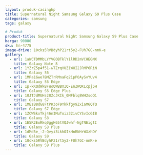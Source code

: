 ```yaml
---
layout: produk-casinghp
title: Supernatural Night Samsung Galaxy S9 Plus Case
categories: samsung
tags: galaxy

# Produk
product-title: Supernatural Night Samsung Galaxy S9 Plus Case
harga: 90000
sku: hn-4778
image-drive: 10cks5RVBdyhP21rt5y2-FUh7GC-nnK-e
gallery:
  - url: 1aWCTDMMbLYYVGOBTklYilRD2mVCHEGNX
    title: Galaxy Note 8
  - url: 1YZrZ5p4f51-wTZrqVUZ1WHI2JRMP6RiN
    title: Galaxy S6
  - url: 1MPa1Gwe7BMZTrRMnaFq21pPOAySvYUv4
    title: Galaxy S6 Edge
  - url: 1p-kKQdWkBFWoQWBBXIQ-EnZWQKLcpj5H
    title: Galaxy S6 Edge Plus
  - url: 10JTJdMUHs28ZcJKIk_0MFblq8WH2soQ1
    title: Galaxy S7
  - url: 1MEzB8dG8FtPK3oF9Ykkfgy9ZxiaM6QTQ
    title: Galaxy S7 Edge
  - url: 1ZCWSkxTkj46nIMuToiz32ivCYSvIcGIB
    title: Galaxy S8
  - url: 1E5R2EoRkq0ggH65tVQJwhf-NgTNEigtI
    title: Galaxy S8 Plus
  - url: 1dMd5e_-2-Qvyi3LkhOIkHnBNHrWXzhDY
    title: Galaxy S9
  - url: 10cks5RVBdyhP21rt5y2-FUh7GC-nnK-e
    title: Galaxy S9 Plus
---
```

